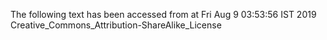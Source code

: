 The following text has been accessed from at Fri Aug 9 03:53:56 IST 2019
Creative_Commons_Attribution-ShareAlike_License
